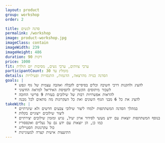 ```yaml
---
layout: product
group: workshop
order: 2

title: סדנה לנשים
permalink: /workshop
image: product-workshop.jpg
imageClass: contain
imageWidth: 239
imageHeight: 486
duration: 90 דקות
price: 1000
fit: ערבי צוותים, ערבי נשים, מסיבות יום הולדת
participantCount: מומלץ עד 30
details: הסדנה בנויה מהרצאה, הדגמות, התנסויות ופעילויות
goals: |
    * להציג ולהקנות דרכי חשיבה וכלים בסיסיים לקבלה ואהבה עצמית של גוף ונפש
    * לשבור מיתוסים הקשורים לתפיסת האידיאל למראה החיצוני
    * להראות אפשרויות רבות של שילובים בעזרת 9 פריטי החובה
    * להציג את כל 6 מבני הגוף השונים ואת כל העקרונות מה מתאים לכל מבנה
takeWith: |
    * במהלך הסדנה המשתתפות ילמדו ליצור שילובי צבעים חדשים ולא שיגרתיים
    * ליצור שילובים ייצוגיים בקלות
    * בנוסף המשתתפות יוצאות עם ידע מעשי לסידור ארון יעיל, נגיש ומזמין שילובים יצירתיים
    * כמו כן, הן יוצאות עם ידע גם על נעליים ואקססוריז
    * כול עקרנונות הסטיילינג
    * התיעצות אישית קצרה למעוניינות
---
```

